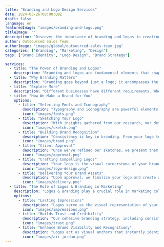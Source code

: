 ```yaml
---
title: "Branding and Logo Design Services"
date: 2024-03-26T08:00:00Z
draft: false
language: en
featuredImage: "images/branding-and-logo.png"
titleImage: ""
description: "Discover the importance of branding and logos in creating a lasting impression for your business. Learn how effective branding strategies and compelling logos can elevate your brand identity and attract your target audience."
author: Outsourced Sales Team
authorImage: "images/global/outsourced-sales-team.jpg"
categories: ["Branding", "Marketing", "Design"]
tags: ["Brand Identity", "Logo Design", "Brand Strategy"]

services:
  - title: "The Power of Branding and Logos"
    description: "Branding and logos are fundamental elements that shape the identity and perception of your business. A strong brand identity not only sets you apart from competitors but also fosters trust and loyalty among customers. Let's explore how effective branding strategies and compelling logos can elevate your business."
  - title: "Why Branding Matters"
    description: "Branding goes beyond just a logo; it encompasses the overall perception and reputation of your business. A well-defined brand communicates your values, mission, and unique selling proposition to your target audience. It creates an emotional connection and fosters brand loyalty, driving long-term success."
  - title: "Explore More"
    description: "Different businesses have different requirements. Whether you're selling high-end jewelry or promoting a new online game, we have the expertise to deliver results that align with your goals."
  - title: "How We Make a Brand for You"
    options:
      - title: "Selecting Fonts and Iconography"
        description: "Typography and iconography are powerful elements that contribute to your brand's visual identity. We carefully select fonts and iconography that align with your brand's tone, values, and messaging, ensuring consistency across all touchpoints."
        icon: "images/fonts.png"
      - title: "Sketching Your Logo"
        description: "With insights gathered from our research, our design team begins sketching rough outlines of your logo. This creative process allows us to explore various concepts and iterate until we capture the essence of your brand in a visually compelling way."
        icon: "images/sketch.png"
      - title: "Building Brand Recognition"
        description: "Consistency is key in branding. From your logo to your messaging and visual elements, maintaining a cohesive brand identity across all channels reinforces brand recognition. It ensures that your audience easily identifies and associates your brand with quality and reliability."
        icon: "images/brand.png"
      - title: "Client Approval"
        description: "Once we've refined our sketches, we present them to you for approval. Your feedback is invaluable in ensuring that the final logo accurately represents your brand and meets your expectations."
        icon: "images/approval.png"
      - title: "Crafting Compelling Logos"
        description: "Your logo is the visual cornerstone of your brand identity. It should be memorable, versatile, and reflective of your brand's personality. A well-designed logo instantly communicates professionalism and credibility, leaving a lasting impression on your audience."
        icon: "images/logo-design.png"
      - title: "Delivering Your Brand Assets"
        description: "Upon approval, we finalize your logo and create a comprehensive brand style guide along with other branding elements. This guide serves as a roadmap for maintaining consistency in your brand's visual identity across all marketing channels."
        icon: "images/delivery.png"
  - title: "The Role of Logos & Branding in Marketing"
    description: "Logos & Branding play a crucial role in marketing collateral, from websites and social media to print materials and packaging. A well-designed logo enhances brand visibility and recall, driving engagement and conversions. It serves as a visual anchor that reinforces your brand message across various touchpoints."
    options:
      - title: "Lasting Impressions"
        description: "Logos serve as the visual representation of your brand, making them essential for creating memorable impressions in the minds of your audience. Effective branding goes beyond mere recognition; it fosters emotional connections and leaves a lasting impact, influencing consumer behavior and brand loyalty."
        icon: "images/impressions.png"
      - title: "Builds Trust and Credibility"
        description: "Our cohesive branding strategy, including consistent use of logos and brand elements across all marketing channels, instills trust and credibility in your audience. When consumers encounter your brand consistently, they perceive it as reliable and professional, increasing their confidence in your products or services."
        icon: "images/trust.png"
      - title: "Enhance Brand Visibility and Recognitiony"
        description: "Logos act as visual anchors that instantly identify your brand and differentiate it from competitors. Through strategic placement on marketing collateral, websites, and social media, logos enhance brand visibility, making it easier for consumers to recognize and recall your brand in a crowded marketplace. This increased recognition translates into higher brand recall and better engagement with your target audience."
        icon: "images/air-jordan.png"
---
```

